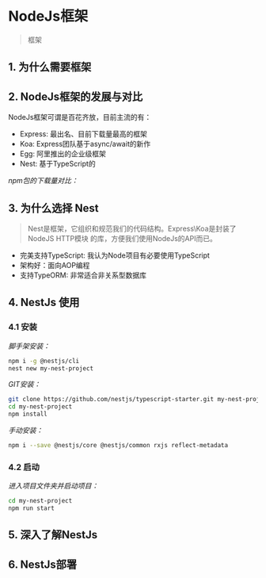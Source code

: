 # NodeJs框架

> 框架

## 1. 为什么需要框架

## 2. NodeJs框架的发展与对比

NodeJs框架可谓是百花齐放，目前主流的有：

- Express: 最出名、目前下载量最高的框架
- Koa: Express团队基于async/await的新作
- Egg: 阿里推出的企业级框架
- Nest: 基于TypeScript的

*npm包的下载量对比：*

## 3. 为什么选择 Nest

> Nest是框架，它组织和规范我们的代码结构。Express\Koa是封装了NodeJS HTTP模块 的库，方便我们使用NodeJs的API而已。

- 完美支持TypeScript: 我认为Node项目有必要使用TypeScript
- 架构好：面向AOP编程
- 支持TypeORM: 非常适合非关系型数据库

## 4. NestJs 使用

### 4.1 安装

*脚手架安装：*

```bash
npm i -g @nestjs/cli
nest new my-nest-project
```

*GIT安装：*

```bash
git clone https://github.com/nestjs/typescript-starter.git my-nest-project
cd my-nest-project
npm install
```

*手动安装：*

```bash
npm i --save @nestjs/core @nestjs/common rxjs reflect-metadata
```

### 4.2 启动

*进入项目文件夹并启动项目：*

```bash
cd my-nest-project
npm run start
```

## 5. 深入了解NestJs

## 6. NestJs部署
